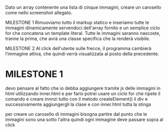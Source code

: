 Dato un array contenente una lista di cinque immagini, creare un carosello come nello screenshot allegato.

MILESTONE 1
Rimuoviamo tutto il markup statico e inseriamo tutte le immagini dinamicamente servendoci dell'array fornito e un semplice ciclo for che concatena un template literal.
Tutte le immagini saranno nascoste, tranne la prima, che avrà una classe specifica che la renderà visibile.

MILESTONE 2
Al click dell'utente sulle frecce, il programma cambierà l’immagine attiva, che quindi verrà visualizzata al posto della precedente.


# MILESTONE 1

devo pensare al fatto che io debba aggiungere tramite js delle immagini in html utilizzando inner.html e per farlo potrei usare un ciclo for che ripete il comando e creare innnzi tutto con il metodo createElement() il div e successivamente aggiungergli la clase e con inner.html tutta la stinga 



per creare un carosello di immagini bisogna partire dal punto che le immagini sono una sotto l'altra quindi ogni immagine deve passare sopra al click
